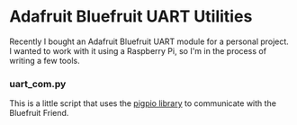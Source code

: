 # Adafruit Bluefruit UART Utilities

Recently I bought an Adafruit Bluefruit UART module for a personal project. I wanted to work with it using a Raspberry Pi, so I'm in the process of writing a few tools. 

### uart_com.py

This is a little script that uses the [pigpio library](http://abyz.me.uk/rpi/pigpio/) to communicate with the Bluefruit Friend. 
